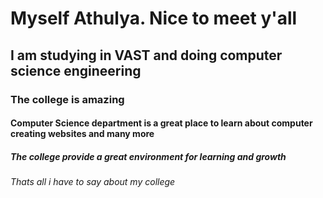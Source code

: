 # Myself Athulya. Nice to meet y'all
## I am studying in VAST and doing computer science engineering 
### The college is amazing
#### Computer Science department is a great place to learn about computer creating websites and many more
##### The college provide a great environment for learning and growth 
###### Thats all i have to say about my college
